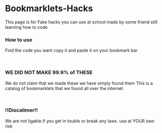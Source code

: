 # Bookmarklets-Hacks
This page is for Fake hacks you can use at school made by some friend still learning how to code 
<br>
<h3><b>How to use</b></h3>
<p>Find the code you want copy it and paste it on your bookmark bar</p>
<br>
<h3>WE DID NOT MAKE 99.9% of THESE</h3>
<p>We do not claim that we made these we have simply found them This is a catalog of bookmarklets that we found all over the internet.</p>
<br>
<h3>!!Discalimer!!</h3>
<p>We are not ligable if you get in touble or break any laws. use at YOUR own risk
